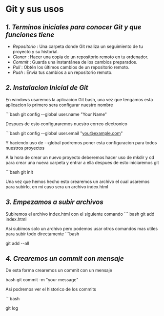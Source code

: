 # Git y sus usos #

## *1. Terminos iniciales para conocer Git y que funciones tiene*

- *Repositorio* : Una carpeta donde Git realiza un seguimiento de tu proyecto y su historial.
- *Clonar* : Hacer una copia de un repositorio remoto en tu ordenador.
- *Commit* : Guarda una instantánea de los cambios preparados.
- *Pull* : Obtén los últimos cambios de un repositorio remoto.
- *Push* : Envía tus cambios a un repositorio remoto.

## *2. Instalacion Inicial de Git*

En windows usaremos la aplicacion Git bash, una vez que tengamos esta aplicacion lo primero sera configurar nuestro nombre 

 ´´´bash
git config --global user.name "Your Name"



Despues de esto configuraremos nuestro correo electronico

 ´´´bash
git config --global user.email "you@example.com"


Y haciendo uso de --global podremos poner esta configuracion para todos nuestros proyectos

A la hora de crear un nuevo proyecto deberemos hacer uso de mkdir y cd para crear una nueva carpeta y entrar a ella despues de esto iniciaremos git

 ´´´bash
git init


Una vez que hemos hecho esto crearemos un archivo el cual usaremos para subirlo, en mi caso sera un archivo index.html

## *3. Empezamos a subir archivos*

Subiremos el archivo index.html con el siguiente comando
´´´ bash
git add index.html


Asi subimos solo un archivo pero podemos usar otros comandos mas utiles para subir todo directamente
 ´´´bash

git add --all


## *4. Crearemos un commit con mensaje*

De esta forma crearemos un commit con un mensaje

 bash
git commit -m "your message"


Asi podremos ver el historico de los commits

 ´´´bash

git log
